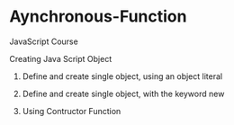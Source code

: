 # Aynchronous-Function
JavaScript Course

Creating Java Script Object

1. Define and create single object, using an object literal


2. Define and create single object, with the keyword new

3. Using Contructor Function